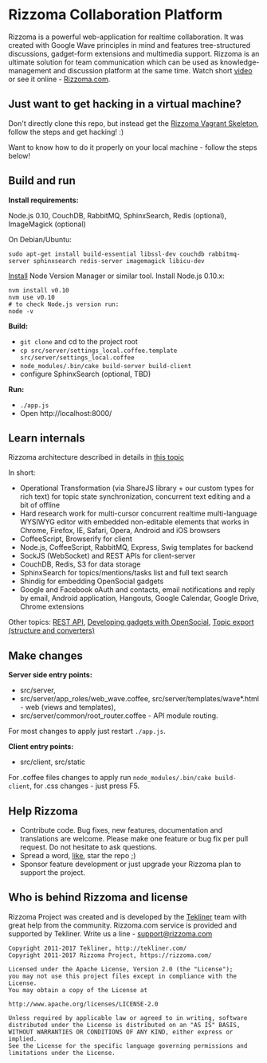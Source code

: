 Rizzoma Collaboration Platform
==============================

Rizzoma is a powerful web-application for realtime collaboration. It was created with Google Wave principles in mind and features tree-structured discussions, gadget-form extensions and multimedia support. Rizzoma is an ultimate solution for team communication which can be used as knowledge-management and discussion platform at the same time. Watch short [video](http://youtu.be/77RYX1uDy_Q) or see it online - [Rizzoma.com](https://rizzoma.com/).

## Just want to get hacking in a virtual machine?
Don't directly clone this repo, but instead get the [Rizzoma Vagrant Skeleton](https://github.com/JonTheNiceGuy/rizzoma_skeleton), follow the steps and get hacking! :)

Want to know how to do it properly on your local machine - follow the steps below!

## Build and run

**Install requirements:**

Node.js 0.10, CouchDB, RabbitMQ, SphinxSearch, Redis (optional), ImageMagick (optional)

On Debian/Ubuntu:
```
sudo apt-get install build-essential libssl-dev couchdb rabbitmq-server sphinxsearch redis-server imagemagick libicu-dev
```

[Install](https://github.com/creationix/nvm#install-script) Node Version Manager or similar tool.
Install Node.js 0.10.x:
```
nvm install v0.10
nvm use v0.10
# to check Node.js version run:
node -v
```

**Build:**
- `git clone` and cd to the project root
- `cp src/server/settings_local.coffee.template src/server/settings_local.coffee`
- `node_modules/.bin/cake build-server build-client`
- configure SphinxSearch (optional, TBD)

**Run:**

- `./app.js`
- Open http://localhost:8000/

## Learn internals

Rizzoma architecture described in details in [this topic](https://rizzoma.com/topic/02d87acb18a7d453cbd4cd712b053185/)

In short:
- Operational Transformation (via ShareJS library + our custom types for rich text) for topic state synchronization, concurrent text editing and a bit of offline
- Hard research work for multi-cursor concurrent realtime multi-language WYSIWYG editor with embedded non-editable elements that works in Chrome, Firefox, IE, Safari, Opera, Android and iOS browsers
- CoffeeScript, Browserify for client
- Node.js, CoffeeScript, RabbitMQ, Express, Swig templates for backend
- SockJS (WebSocket) and REST APIs for client-server
- CouchDB, Redis, S3 for data storage
- SphinxSearch for topics/mentions/tasks list and full text search
- Shindig for embedding OpenSocial gadgets
- Google and Facebook oAuth and contacts, email notifications and reply by email, Android application, Hangouts, Google Calendar, Google Drive, Chrome extensions

Other topics: [REST API](https://rizzoma.com/topic/4796b8d26f1258bf15da0a37ee82155f/), [Developing gadgets with OpenSocial](https://rizzoma.com/topic/ec233aca0354f039c71c3e38bb5a3c69/), [Topic export (structure and converters)](https://rizzoma.com/topic/b0d6f7c66f7c784185a7e6f52f8ebb4c/)

## Make changes

**Server side entry points:**
- src/server,
- src/server/app_roles/web_wave.coffee, src/server/templates/wave*.html - web (views and templates),
- src/server/common/root_router.coffee - API module routing.

For most changes to apply just restart `./app.js`.

**Client entry points:**
- src/client, src/static

For .coffee files changes to apply run `node_modules/.bin/cake build-client`, for .css changes - just press F5.

## Help Rizzoma

- Contribute code. Bug fixes, new features, documentation and translations are welcome. Please make one feature or bug fix per pull request. Do not hesitate to ask questions.
- Spread a word, [like](https://www.facebook.com/rizzomacom), star the repo ;)
- Sponsor feature development or just upgrade your Rizzoma plan to support the project.

## Who is behind Rizzoma and license

Rizzoma Project was created and is developed by the [Tekliner](http://tekliner.com/) team with great help from the community.
Rizzoma.com service is provided and supported by Tekliner. Write us a line - support@rizzoma.com

```
Copyright 2011-2017 Tekliner, http://tekliner.com/
Copyright 2011-2017 Rizzoma Project, https://rizzoma.com/

Licensed under the Apache License, Version 2.0 (the "License");
you may not use this project files except in compliance with the License.
You may obtain a copy of the License at

http://www.apache.org/licenses/LICENSE-2.0

Unless required by applicable law or agreed to in writing, software
distributed under the License is distributed on an "AS IS" BASIS,
WITHOUT WARRANTIES OR CONDITIONS OF ANY KIND, either express or implied.
See the License for the specific language governing permissions and
limitations under the License.
```
